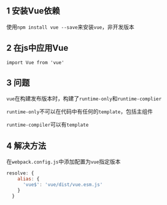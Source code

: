## 1 安装Vue依赖

使用`npm install vue --save`来安装`vue`，非开发版本

## 2 在js中应用Vue

`import Vue from 'vue'`

## 3 问题

`vue`在构建发布版本时，构建了`runtime-only`和`runtime-complier`

`runtime-only`不可以在代码中有任何的`template`，包括主组件

`runtime-compiler`可以有`template`

## 4 解决方法

在`webpack.config.js`中添加配置为`vue`指定版本

```js
resolve: {
    alias: {
      'vue$': 'vue/dist/vue.esm.js'
    }
  }
```



